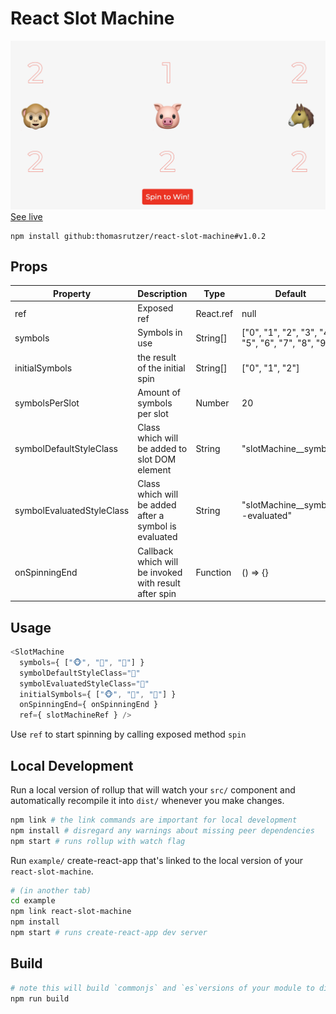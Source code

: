 # React Slot Machine

![Example](https://raw.githubusercontent.com/ThomasRutzer/react-slot-machine/master/example/example.png)
[See live](https://thomasrutzer.github.io/404)

```
npm install github:thomasrutzer/react-slot-machine#v1.0.2
```

## Props

| Property         | Description                                           | Type     | Default                                           |
| -----------------| ----------------------------------------------------- | -------- | --------------------------------------------------|
| ref              | Exposed ref                                | React.ref|null                                               |
| symbols          | Symbols in use                 | String[] |["0", "1", "2", "3", "4", "5", "6", "7", "8", "9"] |
| initialSymbols   | the result of the initial spin                        | String[] |["0", "1", "2"]                                    |
| symbolsPerSlot   | Amount of symbols per slot                            | Number   |20                                                 |
| symbolDefaultStyleClass | Class which will be added to slot DOM element         | String   |"slotMachine__symbol"   
| symbolEvaluatedStyleClass | Class which will be added after a symbol is evaluated         | String   |"slotMachine__symbol--evaluated"                              |
| onSpinningEnd    | Callback which will be invoked with result after spin | Function   |() => {}                                           |

## Usage

```js
<SlotMachine
  symbols={ ["🐵", "🐷", "🐴"] }
  symbolDefaultStyleClass="🔦"
  symbolEvaluatedStyleClass="💈"
  initialSymbols={ ["🐵", "🐷", "🐴"] }
  onSpinningEnd={ onSpinningEnd }
  ref={ slotMachineRef } />
```

Use `ref` to start spinning by calling exposed method `spin`

## Local Development

Run a local version of rollup that will watch your `src/` component and automatically recompile it into `dist/` whenever you make changes.

```bash
npm link # the link commands are important for local development
npm install # disregard any warnings about missing peer dependencies
npm start # runs rollup with watch flag
```

Run `example/` create-react-app that's linked to the local version of your `react-slot-machine`.

```bash
# (in another tab)
cd example
npm link react-slot-machine
npm install
npm start # runs create-react-app dev server
```

## Build

```bash
# note this will build `commonjs` and `es`versions of your module to dist/
npm run build
```
